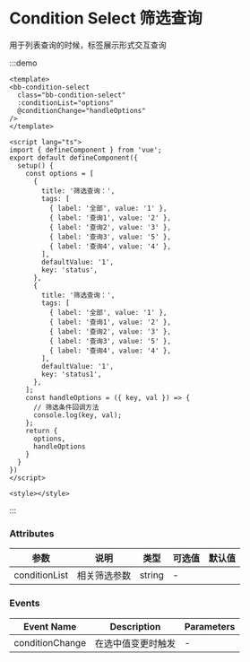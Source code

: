 # Condition Select 筛选查询

用于列表查询的时候，标签展示形式交互查询

<ClientOnly>

:::demo
  ```vue
<template>
  <bb-condition-select
    class="bb-condition-select"
    :conditionList="options"
    @conditionChange="handleOptions"
  />
</template>

<script lang="ts">
  import { defineComponent } from 'vue';
  export default defineComponent({
    setup() {
      const options = [
        {
          title: '筛选查询：',
          tags: [
            { label: '全部', value: '1' },
            { label: '查询1', value: '2' },
            { label: '查询2', value: '3' },
            { label: '查询3', value: '5' },
            { label: '查询4', value: '4' },
          ],
          defaultValue: '1',
          key: 'status',
        },
        {
          title: '筛选查询：',
          tags: [
            { label: '全部', value: '1' },
            { label: '查询1', value: '2' },
            { label: '查询2', value: '3' },
            { label: '查询3', value: '5' },
            { label: '查询4', value: '4' },
          ],
          defaultValue: '1',
          key: 'status1',
        },
      ];
      const handleOptions = ({ key, val }) => {
        // 筛选条件回调方法
        console.log(key, val);
      };
      return {
        options,
        handleOptions
      }
    }
  })
</script>

<style></style>
  ```
:::
</ClientOnly>


### Attributes

| 参数      | 说明    | 类型      | 可选值       | 默认值   |
|---------- |-------- |---------- |-------------  |-------- |
| conditionList | 相关筛选参数 | string | - |

### Events

| Event Name | Description | Parameters |
|---------|--------|---------|
| conditionChange | 在选中值变更时触发 | - |